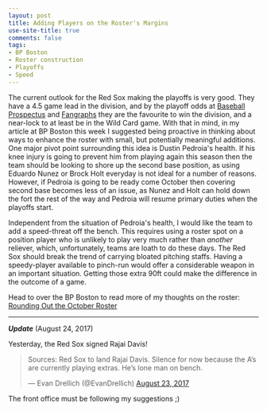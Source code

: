 ```yaml
---
layout: post
title: Adding Players on the Roster's Margins
use-site-title: true
comments: false
tags:
- BP Boston
- Roster construction
- Playoffs
- Speed
---
```


The current outlook for the Red Sox making the playoffs is very good. They have a 4.5 game lead in the division, and by the 
playoff odds at <a href = "http://www.baseballprospectus.com/odds/" target = "_blank"> Baseball Prospectus</a> and <a href = "http://www.fangraphs.com/coolstandings.aspx" target = "_blank"> Fangraphs</a> 
they are the favourite to win the division, and a near-lock to at least be in the Wild Card game. With that in mind, in my 
article at BP Boston this week I suggested being proactive in thinking about ways to enhance the roster with small, but 
potentially meaningful additions. One major pivot point surrounding this idea is Dustin Pedroia's health. If his knee injury 
is going to prevent him from playing again this season then the team should be looking to shore up the second base position, 
as using Eduardo Nunez or Brock Holt everyday is not ideal for a number of reasons. However, if Pedroia is going to be ready 
come October then covering second base becomes less of an issue, as Nunez and Holt can hold down the fort the rest of the way 
and Pedroia will resume primary duties when the playoffs start.

Independent from the situation of Pedroia's health, I would like the team to add a speed-threat off the bench. This requires 
using a roster spot on a position player who is unlikely to play very much rather than *another* reliever, which, unfortunately, 
teams are loath to do these days. The Red Sox should break the trend of carrying bloated pitching staffs. Having a speedy-player 
available to pinch-run would offer a considerable weapon in an important situation. Getting those extra 90ft could make the 
difference in the outcome of a game.

Head to over the BP Boston to read more of my thoughts on the roster: <a href = "http://boston.locals.baseballprospectus.com/2017/08/15/rounding-out-the-october-roster/" target = "_blank"> Rounding Out the October Roster</a>

***

*__Update__* (August 24, 2017)

Yesterday, the Red Sox signed Rajai Davis! 

<blockquote class="twitter-tweet tw-align-center"><p>Sources: Red Sox to land Rajai Davis. Silence for now because the A’s are currently playing extras. He’s lone man on bench.</p>&mdash; Evan Drellich (@EvanDrellich) <a href="https://twitter.com/EvanDrellich/status/900495966960320514" target = "_blank">August 23, 2017</a></blockquote>
<script async src="//platform.twitter.com/widgets.js" charset="utf-8"></script>

The front office must be following my suggestions ;)